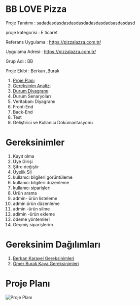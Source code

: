 # BB LOVE Pizza

  Proje Tanıtımı : sadadasdasdasdasdasdadasdasdadsasdasdasd

  proje kategorisi : E ticaret  

  Referans Uygulama : https://pizzalazza.com.tr/

  Uygulama Adresi : https://pizzalazza.com.tr/

  Grup Adı : BB

  Proje Ekibi : Berkan ,Burak 

 1. [Proje Planı](https://github.com/drtszprns/DENEME43/wiki/Proje-Plan%C4%B1)
1.  [Gereksinim Analizi](https://github.com/drtszprns/DENEME43/wiki/Gereksinim-Analizi)
1.  [Durum Diyagramı](https://github.com/drtszprns/DENEME43/wiki/Durum-Diyagram%C4%B1) 
1.  Durum Senaryoları
1.  Veritabanı Diyagramı 
1.  Front-End 
1.  Back-End
1.  Test 
1.  Geliştirici ve Kullanıcı Dökümantasyonu 

# Gereksinimler 
1. Kayıt olma 
1. Üye Girişi 
1.  Şifre değiştir 
1. Üyelik Sil 
1.  kullanıcı bilgileri görüntüleme 
1.  kullanıcı bilgileri düzenleme
1.  kullanıcı siparişleri 
1.  Ürün arama 
1. admin- ürün listeleme 
1.  admin ürün düzenleme 
1. admin -ürün silme 
1. adimin -ürün ekleme 
1. ödeme yöntemleri 
1.  Geçmiş siparişlerim

# Gereksinim Dağılımları
1. [Berkan Karayel Gereksinimleri](https://github.com/drtszprns/DENEME43/wiki/Berkan-Karayel-Gereksinimler)
1. [Ömer Burak Kaya Gereksinimleri](https://github.com/drtszprns/DENEME43/wiki/omer-Burak-Kaya-Gereksinimleri) 

# Proje Planı 
![Proje Planı](https://github.com/drtszprns/DENEME43/assets/127944626/4177c2a8-d630-4885-a76e-b21ad5b2f003)
